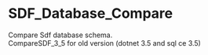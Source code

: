 # SDF_Database_Compare

Compare Sdf database schema.
</br>
CompareSDF_3_5 for old version (dotnet 3.5 and sql ce 3.5)
